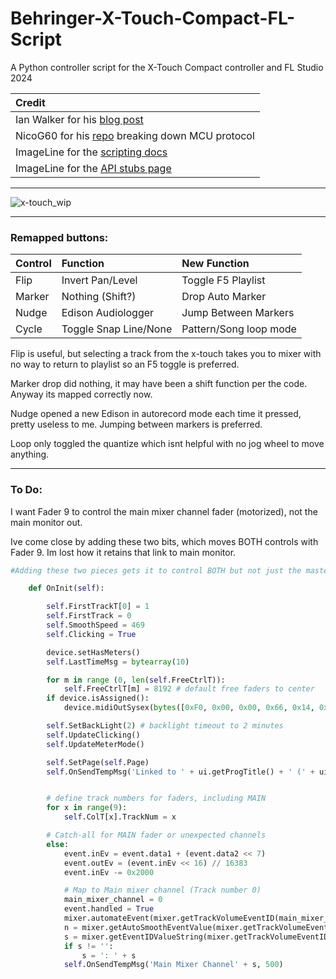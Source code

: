 # Behringer-X-Touch-Compact-FL-Script
A Python controller script for the X-Touch Compact controller and FL Studio 2024

| Credit                                                                                                                                                            |
| :---------------------------------------------------------------------------------------------------------------------------------------------------------------- |
| Ian Walker for his [blog post](https://gadgeteer.home.blog/2021/02/22/using-a-behringer-compact-control-surface-with-fl-studio-in-mackie-control-mode-enhanced/)  |
| NicoG60 for his [repo](https://github.com/NicoG60/TouchMCU/blob/main/doc/mackie_control_protocol.md) breaking down MCU protocol                                   |
| ImageLine for the [scripting docs](https://www.image-line.com/fl-studio-learning/fl-studio-online-manual/html/midi_scripting.htm#script_module_ui)                |
| ImageLine for the [API stubs page](https://il-group.github.io/FL-Studio-API-Stubs/midi_controller_scripting/midi/gt%20commands/)                                  |

---
![x-touch_wip](https://github.com/user-attachments/assets/6d56f999-9b59-4a2d-8e7d-4cceeb7145c5)

---
### Remapped buttons:
| Control     | Function              | New Function            |
| :---------- | :-------------------  | :---------------------  |
| Flip        | Invert Pan/Level      | Toggle F5 Playlist      |
| Marker      | Nothing (Shift?)      | Drop Auto Marker        |
| Nudge       | Edison Audiologger    | Jump Between Markers    |
| Cycle       | Toggle Snap Line/None | Pattern/Song loop mode  |

Flip is useful, but selecting a track from the x-touch takes you to mixer with no way to return to playlist so an F5 toggle is preferred.

Marker drop did nothing, it may have been a shift function per the code. Anyway its mapped correctly now.

Nudge opened a new Edison in autorecord mode each time it pressed, pretty useless to me. Jumping between markers is preferred.

Loop only toggled the quantize which isnt helpful with no jog wheel to move anything. 

---
### To Do:
I want Fader 9 to control the main mixer channel fader (motorized), not the main monitor out.

Ive come close by adding these two bits, which moves BOTH controls with Fader 9. Im lost how it retains that link to main monitor.

``` python
#Adding these two pieces gets it to control BOTH but not just the master fader

	def OnInit(self):

		self.FirstTrackT[0] = 1
		self.FirstTrack = 0
		self.SmoothSpeed = 469
		self.Clicking = True

		device.setHasMeters()
		self.LastTimeMsg = bytearray(10)

		for m in range (0, len(self.FreeCtrlT)):
			self.FreeCtrlT[m] = 8192 # default free faders to center
		if device.isAssigned():
			device.midiOutSysex(bytes([0xF0, 0x00, 0x00, 0x66, 0x14, 0x0C, 1, 0xF7]))

		self.SetBackLight(2) # backlight timeout to 2 minutes
		self.UpdateClicking()
		self.UpdateMeterMode()

		self.SetPage(self.Page)
		self.OnSendTempMsg('Linked to ' + ui.getProgTitle() + ' (' + ui.getVersion() + ')', 2000);


		# define track numbers for faders, including MAIN
		for x in range(9):
			self.ColT[x].TrackNum = x

        # Catch-all for MAIN fader or unexpected channels
        else:
            event.inEv = event.data1 + (event.data2 << 7)
            event.outEv = (event.inEv << 16) // 16383
            event.inEv -= 0x2000

            # Map to Main mixer channel (Track number 0)
            main_mixer_channel = 0
            event.handled = True
            mixer.automateEvent(mixer.getTrackVolumeEventID(main_mixer_channel), self.AlphaTrack_SliderToLevel(event.inEv + 0x2000), midi.REC_MIDIController, self.SmoothSpeed)
            n = mixer.getAutoSmoothEventValue(mixer.getTrackVolumeEventID(main_mixer_channel))
            s = mixer.getEventIDValueString(mixer.getTrackVolumeEventID(main_mixer_channel), n)
            if s != '':
                s = ': ' + s
            self.OnSendTempMsg('Main Mixer Channel' + s, 500)
```

